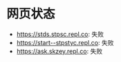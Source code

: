 # 网页状态
- https://stds.stpsc.repl.co: 失败
- https://start--stpstyc.repl.co: 失败
- https://ask.skzey.repl.co: 失败
